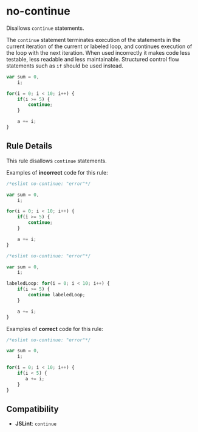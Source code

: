 # no-continue

Disallows `continue` statements.

The `continue` statement terminates execution of the statements in the current iteration of the current or labeled loop, and continues execution of the loop with the next iteration. When used incorrectly it makes code less testable, less readable and less maintainable. Structured control flow statements such as `if` should be used instead.

```js
var sum = 0,
    i;

for(i = 0; i < 10; i++) {
    if(i >= 5) {
        continue;
    }

    a += i;
}
```

## Rule Details

This rule disallows `continue` statements.

Examples of **incorrect** code for this rule:

```js
/*eslint no-continue: "error"*/

var sum = 0,
    i;

for(i = 0; i < 10; i++) {
    if(i >= 5) {
        continue;
    }

    a += i;
}
```

```js
/*eslint no-continue: "error"*/

var sum = 0,
    i;

labeledLoop: for(i = 0; i < 10; i++) {
    if(i >= 5) {
        continue labeledLoop;
    }

    a += i;
}
```

Examples of **correct** code for this rule:

```js
/*eslint no-continue: "error"*/

var sum = 0,
    i;

for(i = 0; i < 10; i++) {
    if(i < 5) {
       a += i;
    }
}
```

## Compatibility

* **JSLint**: `continue`
